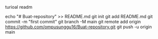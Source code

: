 turioal readm  

echo "# Buat-repository" >> README.md
git init
git add README.md
git commit -m "first commit"
git branch -M main
git remote add origin https://github.com/ompusunggu16/Buat-repository.git
git push -u origin main